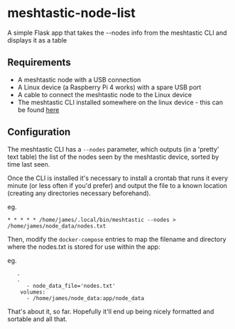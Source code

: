 # meshtastic-node-list
A simple Flask app that takes the --nodes info from the meshtastic CLI and displays it as a table

## Requirements

- A meshtastic node with a USB connection
- A Linux device (a Raspberry Pi 4 works) with a spare USB port
- A cable to connect the meshtastic node to the Linux device
- The meshtastic CLI installed somewhere on the linux device - this can be found [here](https://meshtastic.org/docs/software/python/cli/)

## Configuration

The meshtastic CLI has a `--nodes` parameter, which outputs (in a 'pretty' text table) the list of the nodes seen by the meshtastic device, sorted by time last seen.

Once the CLI is installed it's necessary to install a crontab that runs it every minute (or less often if you'd prefer) and output the file to a known location (creating any directories necessary beforehand).

eg.
```
* * * * * /home/james/.local/bin/meshtastic --nodes > /home/james/node_data/nodes.txt
```

Then, modify the `docker-compose` entries to map the filename and directory where the nodes.txt is stored for use within the app:

eg.
```
   .
   .
      - node_data_file='nodes.txt'
    volumes:
      - /home/james/node_data:app/node_data
```

That's about it, so far. Hopefully it'll end up being nicely formatted and sortable and all that.